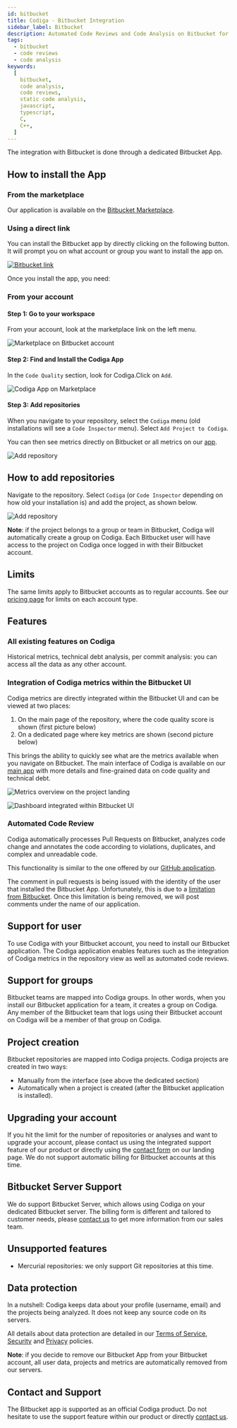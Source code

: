 ```yaml
---
id: bitbucket
title: Codiga - Bitbucket Integration
sidebar_label: Bitbucket
description: Automated Code Reviews and Code Analysis on Bitbucket for 12+ languages. Install in one click. Free 14 days trial.
tags:
  - bitbucket
  - code reviews
  - code analysis
keywords:
  [
    bitbucket,
    code analysis,
    code reviews,
    static code analysis,
    javascript,
    typescript,
    C,
    C++,
  ]
---
```


The integration with Bitbucket is done through a dedicated
Bitbucket App.

## How to install the App

### From the marketplace

Our application is available on the [Bitbucket Marketplace](https://marketplace.atlassian.com/1222117).

### Using a direct link

You can install the Bitbucket app by directly clicking on the following button.
It will prompt you on what account or group you want to install the app on.

[![Bitbucket link](/img/bitbucket-button.png)](https://bitbucket.org/site/addons/authorize?addon_key=code-inspector&redirect_uri=https://api.codiga.io/bitbucket/app)

Once you install the app, you need:

### From your account

#### Step 1: Go to your workspace

From your account, look at the marketplace link on the left menu.

![Marketplace on Bitbucket account](/img/bitbucket1.png)

#### Step 2: Find and Install the Codiga App

In the `Code Quality` section, look for Codiga.Click on `Add`.

![Codiga App on Marketplace](/img/bitbucket2.png)

#### Step 3: Add repositories

When you navigate to your repository, select the `Codiga` menu (old installations will see a `Code Inspector` menu).
Select `Add Project to Codiga`.

You can then see metrics directly on Bitbucket or all metrics on our [app](https://app.codiga.io).

![Add repository](/img/bitbucket3.png)

## How to add repositories

Navigate to the repository. Select `Codiga` (or `Code Inspector` depending on how old your installation is) and
add the project, as shown below.

![Add repository](/img/bitbucket3.png)

**Note**: if the project belongs to a group or team in Bitbucket, Codiga will automatically
create a group on Codiga. Each Bitbucket user will have access to the project
on Codiga once logged in with their Bitbucket account.

## Limits

The same limits apply to Bitbucket accounts as to regular accounts.
See our [pricing page](https://www.codiga.io/pricing/) for limits on each account type.

## Features

### All existing features on Codiga

Historical metrics, technical debt analysis, per commit analysis: you can access
all the data as any other account.

### Integration of Codiga metrics within the Bitbucket UI

Codiga metrics are directly integrated within the Bitbucket UI and can be viewed at two places:

1.  On the main page of the repository, where the code quality score is shown (first picture below)
2.  On a dedicated page where key metrics are shown (second picture below)

This brings the ability to quickly see what are the metrics available when you navigate on Bitbucket.
The main interface of Codiga is available on our [main app](https://app.codiga.io)
with more details and fine-grained data on code quality and technical debt.

![Metrics overview on the project landing](/img/bitbucket-overview.png)

![Dashboard integrated within Bitbucket UI](/img/bitbucket-metrics.png)

### Automated Code Review

Codiga automatically processes Pull Requests on Bitbucket, analyzes code change
and annotates the code according to violations, duplicates, and complex and unreadable code.

This functionality is similar to the one offered by our [GitHub application](/docs/code-analysis/integration/github).

The comment in pull requests is being issued with the identity
of the user that installed the Bitbucket App. Unfortunately,
this is due to a [limitation from Bitbucket](https://jira.atlassian.com/browse/BCLOUD-11739). Once this limitation is being removed, we will post comments
under the name of our application.

## Support for user

To use Codiga with your Bitbucket account, you need to install our Bitbucket application.
The Codiga application enables features such as the integration of Codiga metrics in the
repository view as well as automated code reviews.

## Support for groups

Bitbucket teams are mapped into Codiga groups. In other words,
when you install our Bitbucket application for a team, it creates a group
on Codiga. Any member of the Bitbucket team that logs
using their Bitbucket account on Codiga will be a member of that group
on Codiga.

## Project creation

Bitbucket repositories are mapped into Codiga projects. Codiga projects are created
in two ways:

- Manually from the interface (see above the dedicated section)
- Automatically when a project is created (after the Bitbucket application is installed).

## Upgrading your account

If you hit the limit for the number of repositories or analyses and want to upgrade your account, please contact us
using the integrated support feature of our product or directly using
the [contact form](https://codiga.io/contact-us/) on our landing page. We do not
support automatic billing for Bitbucket accounts at this time.

## Bitbucket Server Support

We do support Bitbucket Server, which allows using Codiga on your dedicated Bitbucket server.
The billing form is different and tailored to customer needs, please [contact us](https://codiga.io/contact-us/)
to get more information from our sales team.

## Unsupported features

- Mercurial repositories: we only support Git repositories at this time.

## Data protection

In a nutshell: Codiga keeps data about your profile (username, email)
and the projects being analyzed. It does not keep any source code on its servers.

All details about data protection are detailed in our [Terms of Service](https://codiga.io/terms-of-service/),
[Security](https://codiga.io/security/) and [Privacy](https://codiga.io/privacy-policy/) policies.

**Note**: if you decide to remove our Bitbucket App from your Bitbucket account,
all user data, projects and metrics are automatically removed from our servers.

## Contact and Support

The Bitbucket app is supported as an official Codiga product. Do not hesitate to
use the support feature within our product or directly [contact us](https://codiga.io/contact-us/).
